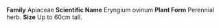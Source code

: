 **Family** Apiaceae **Scientific Name** Eryngium ovinum **Plant Form** Perennial herb. **Size** Up to 60cm tall.